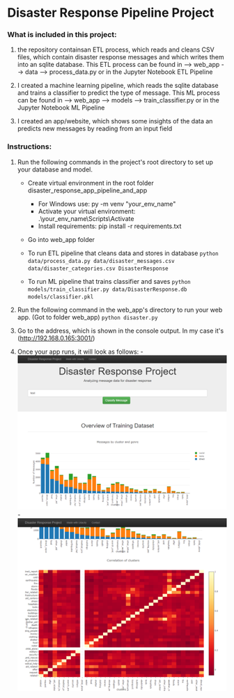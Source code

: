 # Disaster Response Pipeline Project
### What is included in this project:
1. the repository containsan ETL process, which reads and cleans CSV files, which contain disaster response messages and which writes them into an sqlite database. This ETL process can be found in --> web_app --> data --> process_data.py or in the Jupyter Notebook ETL Pipeline

2. I created a machine learning pipeline, which reads the sqlite database and trains a classifier to predict the type of message. This ML process can be found in --> web_app --> models --> train_classifier.py or in the Jupyter Notebook ML Pipeline

3. I created an app/website, which shows some insights of the data an predicts new messages by reading from an input field


### Instructions:
1. Run the following commands in the project's root directory to set up your database and model.

    - Create virtual environment in the root folder disaster_response_app_pipeline_and_app
        - For Windows use: py -m venv "your_env_name"
        - Activate your virtual environment: .\your_env_name\Scripts\Activate
        - Install requirements: pip install -r requirements.txt
    
    - Go into web_app folder

    - To run ETL pipeline that cleans data and stores in database
        `python data/process_data.py data/disaster_messages.csv data/disaster_categories.csv DisasterResponse`
    - To run ML pipeline that trains classifier and saves
        `python models/train_classifier.py data/DisasterResponse.db models/classifier.pkl`

2. Run the following command in the web_app's directory to run your web app. (Got to folder web_app)
    `python disaster.py`

3. Go to the address, which is shown in the console output. In my case it's (http://192.168.0.165:3001/)

4. Once your app runs, it will look as follows:
    -![Cluster_by_genre](https://github.com/EriRika/disaster_response_app_pipeline_and_app/blob/master/pictures/App_preview.PNG "Cluster by Genre")
    -![Cluster_by_genre](https://github.com/EriRika/disaster_response_app_pipeline_and_app/blob/master/pictures/App_preview_2.PNG "Cluster by Genre")
